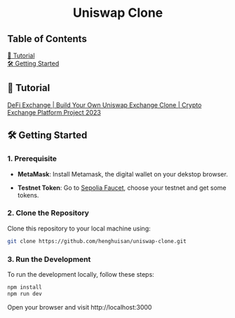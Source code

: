 <h1 align="center" id="title">Uniswap Clone </h1>


## Table of Contents

[🚀 Tutorial](#tutorial) <br />
[🛠️ Getting Started](#getting-started) <br />


## 🚀 Tutorial
[DeFi Exchange | Build Your Own Uniswap Exchange Clone | Crypto Exchange Platform Project 2023](https://www.youtube.com/watch?v=ZNDZuT9hmNo&t=15076s)



## 🛠️ Getting Started

### 1. Prerequisite
- **MetaMask**: Install Metamask, the digital wallet on your dekstop browser.

- **Testnet Token**: Go to [Sepolia Faucet](https://www.alchemy.com/faucets/ethereum-sepolia), choose your testnet and get some tokens.

### 2. Clone the Repository
Clone this repository to your local machine using:

```bash
git clone https://github.com/henghuisan/uniswap-clone.git
```


### 3. Run the Development
To run the development locally, follow these steps:

```bash
npm install
npm run dev
```

Open your browser and visit http://localhost:3000